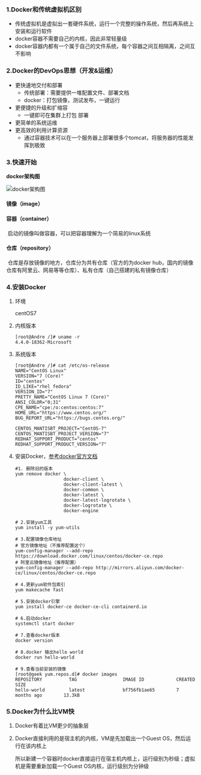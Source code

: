 ### 1.Docker和传统虚拟机区别

- 传统虚拟机是虚拟出一套硬件系统，运行一个完整的操作系统，然后再系统上安装和运行软件
- docker容器不需要自己的内核，因此非常轻量级
- docker容器内都有一个属于自己的文件系统，每个容器之间互相隔离，之间互不影响

### 2.Docker的DevOps思想（开发&运维）

- 更快速地交付和部署
  - 传统部署：需要提供一堆配置文件、部署文档
  - docker：打包镜像，测试发布，一键运行
- 更便捷的升级和扩缩容
  - 一键即可在集群上打包 部署
- 更简单的系统运维
- 更高效的利用计算资源
  - 通过容器技术可以在一个服务器上部署很多个tomcat，将服务器的性能发挥到极致

### 3.快速开始

**docker架构图**

<img src="https://i.loli.net/2020/08/01/9VSxDTPkYJ5n6eZ.png" alt="docker架构图" style="zoom:100%;" />

#### 镜像（image）

#### 容器（container）

​	启动的镜像叫做容器，可以把容器理解为一个简易的linux系统

#### 仓库（repository）

​	仓库是存放镜像的地方，仓库分为共有仓库（官方的为docker hub，国内的镜像仓库有阿里云、网易等等仓库）、私有仓库（自己搭建的私有镜像仓库）

### 4.安装Docker

1. 环境

   centOS7

2. 内核版本

   ```shell
   [root@Andre /]# uname -r
   4.4.0-18362-Microsoft
   ```

3. 系统版本

   ```shell
   [root@Andre /]# cat /etc/os-release
   NAME="CentOS Linux"
   VERSION="7 (Core)"
   ID="centos"
   ID_LIKE="rhel fedora"
   VERSION_ID="7"
   PRETTY_NAME="CentOS Linux 7 (Core)"
   ANSI_COLOR="0;31"
   CPE_NAME="cpe:/o:centos:centos:7"
   HOME_URL="https://www.centos.org/"
   BUG_REPORT_URL="https://bugs.centos.org/"
   
   CENTOS_MANTISBT_PROJECT="CentOS-7"
   CENTOS_MANTISBT_PROJECT_VERSION="7"
   REDHAT_SUPPORT_PRODUCT="centos"
   REDHAT_SUPPORT_PRODUCT_VERSION="7"
   ```

4. 安装Docker，[参考docker官方文档](https://docs.docker.com/engine/install/centos/)

   ```shell
   #1. 删除旧的版本
   yum remove docker \
                     docker-client \
                     docker-client-latest \
                     docker-common \
                     docker-latest \
                     docker-latest-logrotate \
                     docker-logrotate \
                     docker-engine
   
   # 2.安装yum工具
   yum install -y yum-utils
   
   # 3.配置镜像仓库地址
   # 官方镜像地址（不推荐配置这个）
   yum-config-manager --add-repo https://download.docker.com/linux/centos/docker-ce.repo
   # 阿里云镜像地址（推荐配置）
   yum-config-manager --add-repo http://mirrors.aliyun.com/docker-ce/linux/centos/docker-ce.repo
   
   # 4.更新yum软件包索引
   yum makecache fast
   
   # 5.安装docker引擎
   yum install docker-ce docker-ce-cli containerd.io
   
   # 6.启动docker
   systemctl start docker
   
   # 7.查看docker版本
   docker version
   
   # 8.docker 输出hello world
   docker run hello-world
   
   # 9.查看当前安装的镜像
   [root@geek yum.repos.d]# docker images
   REPOSITORY          TAG                 IMAGE ID            CREATED             SIZE
   hello-world         latest              bf756fb1ae65        7 months ago        13.3kB
   
   ```


### 5.Docker为什么比VM快

1. Docker有着比VM更少的抽象层

2. Docker直接利用的是宿主机的内核，VM是先加载出一个Guest OS，然后运行在该内核上

   所以新建一个容器时docker直接运行在宿主机内核上，运行级别为秒级；虚拟机是需要重新加载一个Guest OS内核，运行级别为分钟级


